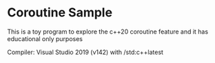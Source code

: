 # Coroutine Sample
This is a toy program to explore the c++20 coroutine feature and it has educational only purposes

Compiler: Visual Studio 2019 (v142) with /std:c++latest